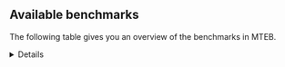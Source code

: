 ## Available benchmarks
The following table gives you an overview of the benchmarks in MTEB.

<details>

<!-- This allows the table to be autogenerated in the future: -->
<!-- BENCHMARKS TABLE START -->

| Name | Leaderboard name | # Tasks | Task Types | Domains | Languages |
|------|------------------|---------|------------|---------|-----------|
| [BEIR](https://arxiv.org/abs/2104.08663) | BEIR | 15 | Retrieval: 15 | [Programming, Social, Medical, Reviews, Written, Government, News, Blog, Financial, Web, Non-fiction, Academic, Encyclopaedic] | eng |
| [BEIR-NL](https://arxiv.org/abs/2412.08329) | BEIR-NL | 15 | Retrieval: 15 | [Medical, Written, Web, Non-fiction, Academic, Encyclopaedic] | nld |
| [BRIGHT](https://brightbenchmark.github.io/) | BRIGHT | 1 | Retrieval: 1 | [Written, Non-fiction] | eng |
| [BRIGHT (long)](https://brightbenchmark.github.io/) | BRIGHT (long) | 1 | Retrieval: 1 | [Written, Non-fiction] | eng |
| [BuiltBench(eng)](https://arxiv.org/abs/2411.12056) | BuiltBench(eng) | 4 | Clustering: 2, Retrieval: 1, Reranking: 1 | [Engineering, Written] | eng |
| [ChemTEB](https://arxiv.org/abs/2412.00532) | Chemical | 27 | BitextMining: 1, Classification: 17, Clustering: 2, PairClassification: 5, Retrieval: 2 | [Chemistry] | spa,zho,fra,deu,kor,nld,ces,msa,por,tur,jpn,hin,eng |
| [CoIR](https://github.com/CoIR-team/coir) | Code Information Retrieval | 10 | Retrieval: 10 | [Programming, Written] | c++,python,java,sql,ruby,go,eng,php,javascript |
| [CodeRAG](https://arxiv.org/abs/2406.14497) | CodeRAG | 4 | Reranking: 4 | [Programming] | python |
| [Encodechka](https://github.com/avidale/encodechka) | Encodechka | 7 | STS: 2, Classification: 4, PairClassification: 1 | [Social, Written, Government, News, Web, Non-fiction, Fiction] | rus |
| [FollowIR](https://arxiv.org/abs/2403.15246) | Instruction Following | 3 | InstructionRetrieval: 3 | [Written, News] | eng |
| [LongEmbed](https://arxiv.org/abs/2404.12096v2) | Long-context Retrieval | 6 | Retrieval: 6 | [Spoken, Written, Blog, Non-fiction, Academic, Encyclopaedic, Fiction] | eng |
| [MIEB(Img)](https://arxiv.org/abs/2504.10471) | Image only | 49 | Any2AnyRetrieval: 15, ImageClassification: 22, ImageClustering: 5, VisualSTS(eng): 5, VisualSTS(multi): 2 | [Social, Medical, Spoken, Reviews, Written, News, Blog, Web, Non-fiction, Encyclopaedic, Scene] | ita,spa,fra,deu,kor,nld,cmn,por,pol,ara,tur,rus,eng |
| [MIEB(Multilingual)](https://arxiv.org/abs/2504.10471) | Image-Text, Multilingual | 130 | ImageClassification: 22, ImageClustering: 5, ZeroShotClassification: 23, VisionCentricQA: 6, Compositionality: 7, VisualSTS(eng): 7, Any2AnyRetrieval: 45, DocumentUnderstanding: 10, Any2AnyMultilingualRetrieval: 3, VisualSTS(multi): 2 | [Social, Medical, Spoken, Reviews, Written, Constructed, News, Blog, Web, Non-fiction, Academic, Encyclopaedic, Scene] | hrv,kor,vie,ind,deu,ben,fas,nld,ara,ell,ita,fin,swa,eng,tha,mri,quz,zho,dan,nor,tel,fil,swe,cmn,ukr,est,pol,tur,jpn,bul,spa,heb,fra,ces,por,hun,rus,hin,ron |
| [MIEB(eng)](https://arxiv.org/abs/2504.10471) | Image-Text, English | 125 | ImageClassification: 22, ImageClustering: 5, ZeroShotClassification: 23, VisionCentricQA: 6, Compositionality: 7, VisualSTS(eng): 7, Any2AnyRetrieval: 45, DocumentUnderstanding: 10 | [Social, Medical, Spoken, Reviews, Written, Constructed, News, Blog, Web, Non-fiction, Academic, Encyclopaedic, Scene] | eng |
| [MIEB(lite)](https://arxiv.org/abs/2504.10471) | Image-Text, Lite | 51 | ImageClassification: 8, ImageClustering: 2, ZeroShotClassification: 7, VisionCentricQA: 5, Compositionality: 6, VisualSTS(eng): 2, VisualSTS(multi): 2, Any2AnyRetrieval: 11, DocumentUnderstanding: 6, Any2AnyMultilingualRetrieval: 2 | [Social, Medical, Spoken, Reviews, Written, News, Blog, Web, Non-fiction, Academic, Encyclopaedic, Scene] | hrv,kor,deu,nld,ind,vie,ben,fas,ita,ara,ell,fin,swa,eng,tha,mri,quz,zho,dan,nor,tel,fil,swe,cmn,ukr,est,pol,tur,jpn,bul,spa,heb,fra,ces,por,hun,rus,hin,ron |
| [MINERSBitextMining](https://arxiv.org/pdf/2406.07424) | MINERSBitextMining | 7 | BitextMining: 7 | [Social, Reviews, Written] | min,mui,bug,ind,pms,pcm,vie,tzl,cor,lit,fin,lvs,cat,zsm,awa,gla,ace,dtp,tel,est,lat,tgl,yor,mar,ber,ina,por,pam,amh,aze,ben,arq,orv,xho,ell,tha,uig,abs,bel,bew,glg,sqi,tat,eus,wuu,swe,arz,khm,tur,jpn,bul,epo,nno,ban,nov,mak,kzj,hrv,ang,cha,bhp,ara,isl,ita,eng,hye,nij,urd,slk,ido,cbk,tam,ast,uzb,cmn,swg,ukr,oci,bjn,rej,jav,lfn,heb,spa,fra,ibo,bbc,hau,hsb,hin,ile,afr,nob,kor,deu,nld,csb,kur,mkd,nds,tuk,mad,sun,fao,swh,max,slv,yid,fry,war,kaz,dan,dsb,pol,bos,mon,bre,gle,yue,ces,mhr,cym,kab,kat,srp,hun,mal,ceb,rus,pes,gsw,ron |
| MTEB(Code, v1) | Code | 12 | Retrieval: 12 | [Programming, Written] | c++,typescript,c,python,swift,sql,shell,scala,java,rust,ruby,go,eng,php,javascript |
| MTEB(Europe, v1) | European | 74 | BitextMining: 7, Classification: 21, Clustering: 8, Retrieval: 15, InstructionRetrieval: 3, MultilabelClassification: 2, PairClassification: 6, Reranking: 3, STS: 9 | [Spoken, Written, Academic, Fiction, Programming, Medical, Blog, Financial, Web, Legal, Encyclopaedic, Social, Reviews, Constructed, Subtitles, Religious, Government, News, Non-fiction] | nob,hrv,deu,nld,lit,lav,ita,ell,isl,fin,eng,fao,slk,rom,slv,eus,dan,swe,est,pol,bul,spa,fra,gle,nno,ces,por,hun,mlt,ron |
| MTEB(Indic, v1) | Indic | 23 | BitextMining: 4, Clustering: 1, Classification: 13, PairClassification: 1, Retrieval: 2, Reranking: 1, STS: 1 | [Social, Spoken, Reviews, Government, Written, Constructed, News, Legal, Web, Religious, Non-fiction, Encyclopaedic, Fiction] | hne,gbm,kas,ben,san,brx,mwr,bho,eng,bod,gom,bgc,awa,urd,boy,mai,sat,pus,tam,raj,doi,tel,mup,nep,npi,ory,pan,guj,kan,mar,asm,mal,mni,hin,snd |
| MTEB(Law, v1) | Legal | 8 | Retrieval: 8 | [Written, Legal] | zho,eng,deu |
| MTEB(Medical, v1) | Medical | 12 | Retrieval: 9, Clustering: 2, Reranking: 1 | [Medical, Written, Government, Web, Non-fiction, Academic] | spa,zho,fra,kor,vie,cmn,pol,ara,rus,eng |
| MTEB(Multilingual, v1) | Multilingual | 132 | BitextMining: 13, Classification: 43, Clustering: 17, Retrieval: 18, InstructionRetrieval: 3, MultilabelClassification: 5, PairClassification: 11, Reranking: 6, STS: 16 | [Spoken, Written, Academic, Fiction, Programming, Medical, Blog, Financial, Web, Legal, Encyclopaedic, Social, Reviews, Constructed, Subtitles, Religious, Entertainment, Government, News, Non-fiction] | vmy,kkl,qve,vie,lin,cya,rro,sag,mui,ctp,xtd,nfa,shi,apu,lit,bnp,cor,roo,lvs,twi,zpc,crx,mqb,khk,qvh,anh,mle,ots,kde,ons,khs,bzh,cbs,cub,kmu,bjv,wrs,ksr,nor,hix,est,ntu,tue,mil,faa,for,ata,kew,nyu,qvz,asm,shj,ina,acu,mti,vid,mib,tir,mbj,yva,ltg,ckb,bsn,gmv,box,aon,cbv,myy,cuk,mbh,qwh,blw,wim,guo,aoi,toj,qup,wmt,xon,kea,nhg,mwr,ztq,div,ame,sbe,spy,nqo,abs,zul,bew,mco,mio,poh,snc,ksj,tat,auy,jid,ded,zai,aer,cap,mit,sot,ign,bss,amn,lac,nhr,byr,azg,zca,bkq,nno,hto,ban,gnn,cjk,jic,wuv,yaq,nhy,fuf,atb,bao,jac,knj,pma,kbh,kpf,mgw,tna,cab,aak,cpb,tbg,imo,ang,cme,zga,mya,agr,bps,emp,sny,azb,gdn,omw,nch,aai,yrb,zyp,nij,emi,nin,kyg,ndj,bgc,kqw,kms,lbk,nop,kpx,nko,rmy,tac,kir,zap,boy,acm,csy,cnt,ncu,nii,tam,myk,nsn,kmo,tbf,uzb,ukr,gvs,mxt,abx,amp,ctu,shp,pao,sri,fra,ibo,mig,fuh,maz,byx,zat,cbu,txq,yby,tod,hau,aom,mcd,hin,ese,sim,mag,kor,deu,nld,ncl,nca,als,iws,mpp,kmk,tvk,mkd,kur,gum,glk,nds,tuk,xsi,sgb,zlm,bpr,dgr,bbb,bhl,tet,fao,agg,swh,kac,pjt,mto,iou,ffm,beo,zad,dsb,knv,bzj,apb,sja,aii,zpl,tcz,cpy,gaz,yue,gvn,fuv,dah,cax,gsw,mkn,tte,dji,yut,tsn,cux,bvr,min,amk,nak,pms,bba,top,huu,mlp,knc,pcm,hui,zia,meu,gul,sua,taj,aso,fin,cat,med,mwp,toc,mdy,lus,zam,quy,awa,usa,ace,cbi,zaj,kaq,bkd,zac,tel,hbo,hla,klt,awk,maj,aby,muy,bjk,poy,sbs,tgl,yap,tca,jae,tum,apz,lim,hub,qvc,mar,nss,zav,zpo,grn,tzm,kqf,dov,alp,zaw,xtm,dob,apr,xbi,naf,tcs,arq,jni,aaz,bgt,mcb,lex,tbz,nus,caa,gvc,kmr,uzn,dyu,daa,mie,urw,amf,sqi,mcf,kiz,pri,rug,agm,eus,cak,dww,snn,sue,mps,ndg,ikk,taw,arz,khm,wbi,gux,shn,bul,scn,bsj,kne,svk,nov,kdl,run,cle,zsr,aoj,bef,bco,mks,mpj,bem,poi,buk,kas,hch,nbq,lbb,tos,ura,chv,tiw,ape,bhp,isl,ara,mwe,chq,agn,gyr,mbc,wap,kpr,spl,sin,dgc,quc,mpt,slk,soy,kgk,tiy,cbk,bxh,rmc,kwf,cui,pon,ast,aau,yka,oci,chz,mcp,cop,bmu,pib,swp,lfn,pio,bbc,yss,zpu,lua,atg,noa,lij,aeb,knf,klv,kgp,gdr,csb,ziw,mpx,yml,kwj,kqc,qub,zas,att,chk,amx,kdc,hlt,uli,sna,lcm,suz,aui,otn,vec,mad,sco,ikw,nhe,usp,auc,mva,yre,ltz,trc,kaz,kkc,sey,nhu,bmk,doi,raj,caf,wln,udu,pol,maq,tgp,cbt,qxo,wat,mwc,cjo,zaa,bos,pwg,row,sgz,ubr,gof,wiu,xav,srd,ong,gaw,ilo,kat,mbl,cta,hun,bch,kos,dif,rus,ron,snd,gbm,chf,lug,kze,inb,abt,ven,tzl,prf,ghs,cth,gvf,xed,tfr,arl,bjr,azz,mvn,nou,msc,seh,kpw,ter,kvg,xla,qvs,kbp,cac,orm,ngp,nuy,dtp,kwi,gup,bon,sab,uvh,qxh,urb,ssg,tzj,mup,mcr,lat,tgo,cav,mlg,otq,huv,gui,ote,sps,stp,tnn,pbt,ber,hus,nya,por,pam,tah,ntj,mni,mey,dwy,gym,bgs,cot,ssd,waj,rai,pah,gah,qvn,apc,yad,nhi,mox,tsw,apw,ood,bdd,leu,xho,sah,lww,mbs,nvm,ary,qvm,tmd,bel,ars,prs,mkl,gom,bsp,nif,tbc,tuc,dop,ewe,mek,sus,wnu,cpc,kbq,acq,tim,urt,swe,awx,cek,tuo,tur,jpn,guj,maa,epo,smk,ttc,kiw,sxb,mgh,srn,zty,umb,brx,esk,qvw,sll,hrv,kzj,uvl,wrk,aly,bus,bvd,gub,mph,mmx,cpa,nso,blz,ita,luo,amr,tnk,viv,eng,yon,srm,hye,lgl,swa,ian,rkb,krc,bzd,kbm,urd,too,ajp,ktm,kek,fij,cmn,mzz,rwo,acr,bki,anv,dgz,jao,pan,awb,yaa,tso,rej,kvn,mgc,dzo,ulk,aey,ile,aia,kwd,afr,hne,reg,nob,uri,acf,piu,zar,tyv,amu,apn,mam,soq,zao,xnn,ssw,ake,car,eri,kgf,fuc,obo,zos,cco,chd,lid,nwi,txu,hat,kyf,tnp,slv,yid,nlg,glv,hmn,zpm,upv,kam,okv,ycn,ssx,wnc,jvn,kyc,tew,tof,taq,mon,hvn,adz,gng,mmo,ces,mee,wos,enq,cym,kab,sbk,qul,bqc,mal,kmh,mlh,lmo,cpu,pes,spp,kup,cni,ton,san,azj,ind,mwf,bug,agu,lao,bqp,msy,dhg,wmw,wsk,arn,msb,big,mcq,ken,bod,mri,ptp,bea,bak,mhl,som,tke,ipi,zsm,msa,mxq,cbr,miz,plu,tee,wro,gla,mai,rom,ruf,ayr,sat,zho,nas,dad,bjp,ptu,ebk,mav,crh,fil,gwi,mih,npi,aka,nnq,mbb,fue,msk,yle,cbc,grc,tuf,ncj,nhw,amm,yor,ydd,bmr,cnl,djr,mxp,zab,guh,mlt,cso,kqa,lif,poe,tdt,tpa,wbp,ben,tpz,amh,aze,srq,boa,kto,rgu,orv,tpt,tgk,spm,lav,fai,uig,tha,etr,tzo,bho,ell,kmg,bkx,zpz,tif,hmo,opm,mux,hns,kql,kue,are,cao,glg,ppo,gun,tku,mop,jiv,kud,yuw,wuu,zpv,snx,bjz,wol,haw,mjc,qxn,kpg,hop,zpq,bmh,alq,otm,far,arb,nys,smo,mak,mir,cjv,fon,bbr,gfk,kon,cha,con,crn,heg,npl,cuc,quf,nna,atd,pls,kyq,nho,meq,pus,pab,ido,mic,nde,clu,dwr,mxb,pad,swg,kmb,bjn,hot,mqj,jav,llg,heb,kjs,not,spa,szl,cwe,kik,agd,cgc,hsb,tnc,fur,mca,tav,ngu,ubu,wer,fas,mbt,kpj,gam,quh,boj,djk,myw,ino,pag,kyz,arp,mkj,cut,msm,tpi,wal,wed,sun,wiv,snp,gnw,kin,tbo,max,ntp,bam,fry,bhg,war,beu,agt,dik,mau,dan,nab,plt,nep,kje,ixl,kbc,ory,mos,khz,myu,rop,geb,pap,eko,gai,kan,tlf,bre,yuj,gle,mna,pir,mhr,yal,ksd,cof,srp,cmo,met,ceb,amo,isn,mpm,avt |
| [MTEB(Scandinavian, v1)](https://kennethenevoldsen.github.io/scandinavian-embedding-benchmark/) | Scandinavian | 28 | BitextMining: 2, Classification: 13, Retrieval: 7, Clustering: 6 | [Social, Spoken, Reviews, Written, Government, News, Blog, Web, Legal, Non-fiction, Encyclopaedic, Fiction] | nob,nno,dan,swe,fao,isl |
| [MTEB(cmn, v1)](https://github.com/FlagOpen/FlagEmbedding/tree/master/research/C_MTEB) | Chinese | 32 | Retrieval: 8, Reranking: 4, PairClassification: 2, Clustering: 4, STS: 7, Classification: 7 | [Entertainment, Medical, Government, Written, Financial, Non-fiction, Academic] | cmn |
| [MTEB(deu, v1)](https://arxiv.org/html/2401.02709v1) | German | 19 | Classification: 6, Clustering: 4, PairClassification: 2, Reranking: 1, Retrieval: 4, STS: 2 | [Spoken, Reviews, Written, News, Web, Legal, Non-fiction, Encyclopaedic] | deu |
| MTEB(eng, v1) | English Legacy | 56 | Classification: 12, Retrieval: 15, Clustering: 11, Reranking: 4, STS: 10, PairClassification: 3, Summarization: 1 | [Programming, Social, Medical, Spoken, Reviews, Written, Government, News, Blog, Financial, Web, Non-fiction, Academic, Encyclopaedic] | eng |
| MTEB(eng, v2) | English | 41 | Retrieval: 10, Clustering: 8, Reranking: 2, STS: 9, Classification: 8, PairClassification: 3, Summarization: 1 | [Programming, Social, Medical, Spoken, Reviews, Written, News, Blog, Financial, Web, Non-fiction, Academic, Encyclopaedic] | eng |
| MTEB(fas, beta) | Farsi (BETA) | 60 | Classification: 18, Clustering: 5, PairClassification: 8, Reranking: 2, Retrieval: 21, STS: 3, BitextMining: 3 | [Social, Spoken, Medical, Reviews, Written, News, Blog, Web, Religious, Academic, Encyclopaedic] | fas |
| [MTEB(fra, v1)](https://arxiv.org/abs/2405.20468) | French | 25 | Classification: 6, Clustering: 7, PairClassification: 1, Reranking: 2, Retrieval: 5, STS: 3, Summarization: 1 | [Social, Spoken, Reviews, Written, News, Web, Legal, Non-fiction, Academic, Encyclopaedic] | fra,eng |
| [MTEB(jpn, v1)](https://github.com/sbintuitions/JMTEB) | Japanese | 16 | Clustering: 2, Classification: 4, STS: 2, PairClassification: 1, Retrieval: 6, Reranking: 1 | [Spoken, Reviews, Written, News, Web, Non-fiction, Academic, Encyclopaedic] | jpn |
| MTEB(kor, v1) | Korean | 6 | Classification: 1, Reranking: 1, Retrieval: 2, STS: 2 | [Spoken, Reviews, Written, News, Web, Encyclopaedic] | kor |
| [MTEB(pol, v1)](https://arxiv.org/abs/2405.10138) | Polish | 17 | Classification: 7, Clustering: 3, PairClassification: 4, STS: 3 | [Social, Spoken, Reviews, Written, News, Legal, Web, Non-fiction, Academic, Fiction] | pol |
| [MTEB(rus, v1)](https://aclanthology.org/2023.eacl-main.148/) | Russian | 23 | Classification: 9, Clustering: 3, MultilabelClassification: 2, PairClassification: 1, Reranking: 2, Retrieval: 3, STS: 3 | [Social, Spoken, Reviews, Written, News, Blog, Web, Academic, Encyclopaedic] | rus |
| [NanoBEIR](https://huggingface.co/collections/zeta-alpha-ai/nanobeir-66e1a0af21dfd93e620cd9f6) | NanoBEIR | 13 | Retrieval: 13 | [Social, Medical, Written, News, Web, Non-fiction, Academic, Encyclopaedic] | eng |
| [RAR-b](https://arxiv.org/abs/2404.06347) | Reasoning retrieval | 17 | Retrieval: 17 | [Programming, Written, Encyclopaedic] | eng |

<!-- BENCHMARKS TABLE END -->
